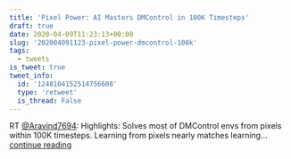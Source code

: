 ```yaml
---
title: 'Pixel Power: AI Masters DMControl in 100K Timesteps'
draft: true
date: 2020-04-09T11:23:13+00:00
slug: '202004091123-pixel-power-dmcontrol-100k'
tags:
  - tweets
is_tweet: true
tweet_info:
  id: '1248104152514756608'
  type: 'retweet'
  is_thread: False
---
```




RT [@Aravind7694](https://x.com/Aravind7694): Highlights:
Solves most of DMControl envs from pixels within 100K timesteps.
Learning from pixels nearly matches learning… [continue reading](https://x.com/sytelus/status/1248104152514756608)

